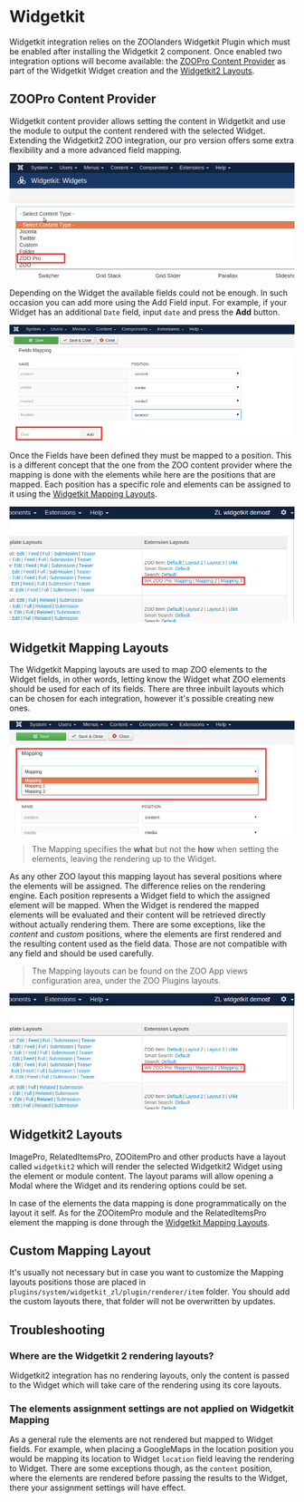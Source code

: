 # Widgetkit

Widgetkit integration relies on the ZOOlanders Widgetkit Plugin which must be enabled after installing the Widgetkit 2 component. Once enabled two integration options will become available: the [ZOOPro Content Provider](#zoopro-content-provider) as part of the Widgetkit Widget creation and the [Widgetkit2 Layouts](#widgetkit2-layouts).

## ZOOPro Content Provider

Widgetkit content provider allows setting the content in Widgetkit and use the module to output the content rendered with the selected Widget. Extending the Widgetkit2 ZOO integration, our pro version offers some extra flexibility and a more advanced field mapping.

![ZOOPro Content Provider](./zoopro-content-provider.png)

Depending on the Widget the available fields could not be enough. In such occasion you can add more using the Add Field input. For example, if your Widget has an additional `Date` field, input `date` and press the **Add** button.

![Add custom field](./add-custom-field.png)

Once the Fields have been defined they must be mapped to a position. This is a different concept that the one from the ZOO content provider where the mapping is done with the elements while here are the positions that are mapped. Each position has a specific role and elements can be assigned to it using the [Widgetkit Mapping Layouts](#widgetkit-mapping-layouts).

![Mapping Layouts](./mapping-layouts.png)

## Widgetkit Mapping Layouts

The Widgetkit Mapping layouts are used to map ZOO elements to the Widget fields, in other words, letting know the Widget what ZOO elements should be used for each of its fields. There are three inbuilt layouts which can be chosen for each integration, however it's possible creating new ones.

![Select Mapping Layout](./select-mapping-layout.png)

> The Mapping specifies the **what** but not the **how** when setting the elements, leaving the rendering up to the Widget.

As any other ZOO layout this mapping layout has several positions where the elements will be assigned. The difference relies on the rendering engine. Each position represents a Widget field to which the assigned element will be mapped. When the Widget is rendered the mapped elements will be evaluated and their content will be retrieved directly without actually rendering them. There are some exceptions, like the *content* and *custom* positions, where the elements are first rendered and the resulting content used as the field data. Those are not compatible with any field and should be used carefully.

> The Mapping layouts can be found on the ZOO App views configuration area, under the ZOO Plugins layouts.

![Mapping Layouts](./mapping-layouts.png)

## Widgetkit2 Layouts

ImagePro, RelatedItemsPro, ZOOitemPro and other products have a layout called `widgetkit2` which will render the selected Widgetkit2 Widget using the element or module content. The layout params will allow opening a Modal where the Widget and its rendering options could be set.

In case of the elements the data mapping is done programmatically on the layout it self. As for the ZOOitemPro module and the RelatedItemsPro element the mapping is done through the [Widgetkit Mapping Layouts](#widgetkit-mapping-layouts).

## Custom Mapping Layout

It's usually not necessary but in case you want to customize the Mapping layouts positions those are placed in `plugins/system/widgetkit_zl/plugin/renderer/item` folder. You should add the custom layouts there, that folder will not be overwritten by updates.

## Troubleshooting

### Where are the Widgetkit 2 rendering layouts?

Widgetkit2 integration has no rendering layouts, only the content is passed to the Widget which will take care of the rendering using its core layouts.


### The elements assignment settings are not applied on Widgetkit Mapping

As a general rule the elements are not rendered but mapped to Widget fields. For example, when placing a GoogleMaps in the location position you would be mapping its location to Widget `location` field leaving the rendering to Widget. There are some exceptions though, as the `content` position, where the elements are rendered before passing the results to the Widget, there your assignment settings will have effect.
